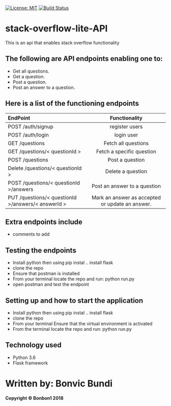 [![License: MIT](https://img.shields.io/badge/License-MIT-yellow.svg)](https://opensource.org/licenses/MIT)  [![Build Status](https://travis-ci.org/b0nbon1/stack-overflow-lite-API.svg?branch=develop)](https://travis-ci.org/b0nbon1/stack-overflow-lite-API)

# stack-overflow-lite-API

This is an api that enables stack overflow functionality
## The following are API endpoints enabling one to: 
- Get all questions.
- Get a question.
- Post a question.
- Post an answer to a question.

## Here is a list of the functioning endpoints

| EndPoint                              | Functionality                    |
| :---                                  |     :---:                        |   
| POST /auth/signup                     | register users       |  
| POST /auth/login | login user         |  
| GET /questions                        | Fetch all questions           |  
| GET /questions/< questionId >           | Fetch a specific question       |  
| POST /questions                       | Post a question                 | 
| Delete /questions/< questionId >               | Delete a question              | 
| POST /questions/< questionId >/answers              | Post an answer to a question             |  
| PUT /questions/< questionId >/answers/< answerId >               | Mark an answer as accepted or update an answer.|  
  
## Extra endpoints include 
* comments to add

## Testing the endpoints

* Install python then using pip instal .. install flask
* clone the repo
* Ensure that postman is installed
* From your terminal locate the repo and run: python run.py
* open postman and test the endpoint

## Setting up and how to start the application

* Install python then using pip instal .. install flask
* clone the repo
* From your terminal Ensure that the virtual environment is activated
* From the terminal locate the repo and run: python run.py

## Technology used

* Python 3.6
* Flask framework 

# Written by: Bonvic Bundi
#### Copyright © Bonbon1 2018 

